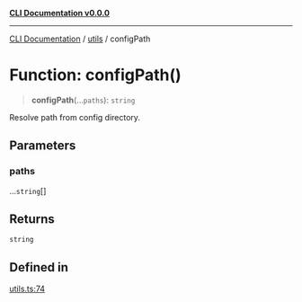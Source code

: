 [**CLI Documentation v0.0.0**](../../README.md)

***

[CLI Documentation](../../modules.md) / [utils](../README.md) / configPath

# Function: configPath()

> **configPath**(...`paths`): `string`

Resolve path from config directory.

## Parameters

### paths

...`string`[]

## Returns

`string`

## Defined in

[utils.ts:74](https://github.com/stonemjs/cli/blob/b2251afafa869f82f017c134bddb19013c7883b6/src/utils.ts#L74)
